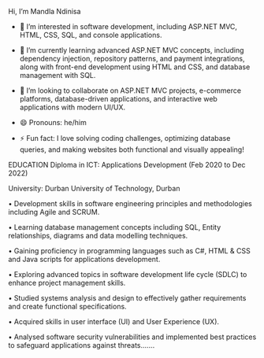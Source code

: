 Hi, I’m Mandla Ndinisa
- 👀 I’m interested in software development, including ASP.NET MVC, HTML, CSS, SQL, and console applications.  
- 🌱 I’m currently learning advanced ASP.NET MVC concepts, including dependency injection, repository patterns, and payment integrations, along with front-end development using HTML and CSS, and database management with SQL.  
- 💞️ I’m looking to collaborate on ASP.NET MVC projects, e-commerce platforms, database-driven applications, and interactive web applications with modern UI/UX.  

- 😄 Pronouns: he/him 
- ⚡ Fun fact: I love solving coding challenges, optimizing database queries, and making websites both functional and visually appealing!


EDUCATION 
Diploma in ICT: Applications Development (Feb 2020 to Dec 2022)

University: Durban University of Technology, Durban

• Development skills in software engineering principles and methodologies including Agile and SCRUM.

• Learning database management concepts including SQL, Entity relationships, diagrams and data modelling techniques.

• Gaining proficiency in programming languages such as C#, HTML & CSS and Java scripts for applications development.

• Exploring advanced topics in software development life cycle (SDLC) to enhance project management skills.

• Studied systems analysis and design to effectively gather requirements and create functional specifications.

• Acquired skills in user interface (UI) and User Experience (UX).

• Analysed software security vulnerabilities and implemented best practices to safeguard applications against threats.......
